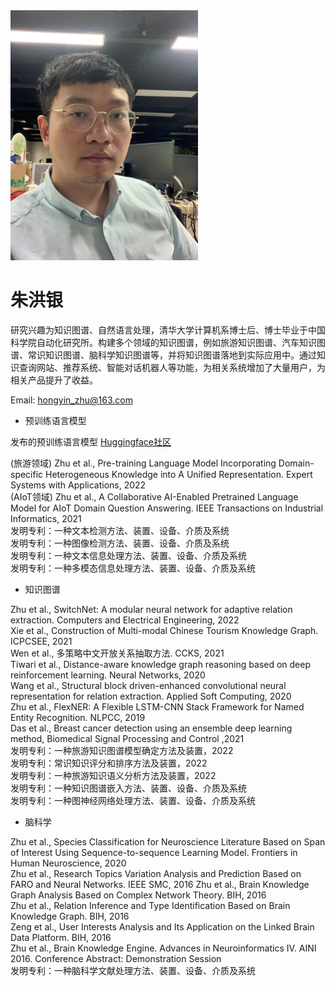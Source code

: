 <img src="pic/me.jpg" width="300" />

# 朱洪银

研究兴趣为知识图谱、自然语言处理，清华大学计算机系博士后、博士毕业于中国科学院自动化研究所。构建多个领域的知识图谱，例如旅游知识图谱、汽车知识图谱、常识知识图谱、脑科学知识图谱等，并将知识图谱落地到实际应用中。通过知识查询网站、推荐系统、智能对话机器人等功能，为相关系统增加了大量用户，为相关产品提升了收益。

Email: hongyin_zhu@163.com

* 预训练语言模型

发布的预训练语言模型 [Huggingface社区](https://huggingface.co/hongyin)

(旅游领域) Zhu et al., Pre-training Language Model Incorporating Domain-specific Heterogeneous Knowledge into A Unified Representation. Expert Systems with Applications, 2022  
(AIoT领域) Zhu et al., A Collaborative AI-Enabled Pretrained Language Model for AIoT Domain Question Answering. IEEE Transactions on Industrial Informatics, 2021  
发明专利：一种文本检测方法、装置、设备、介质及系统  
发明专利：一种图像检测方法、装置、设备、介质及系统  
发明专利：一种文本信息处理方法、装置、设备、介质及系统  
发明专利：一种多模态信息处理方法、装置、设备、介质及系统


* 知识图谱

Zhu et al., SwitchNet: A modular neural network for adaptive relation extraction. Computers and Electrical Engineering, 2022  
Xie et al., Construction of Multi-modal Chinese Tourism Knowledge Graph. ICPCSEE, 2021  
Wen et al., 多策略中文开放关系抽取方法. CCKS, 2021  
Tiwari et al., Distance-aware knowledge graph reasoning based on deep reinforcement learning. Neural Networks, 2020  
Wang et al., Structural block driven-enhanced convolutional neural representation for relation extraction. Applied Soft Computing, 2020  
Zhu et al., FlexNER: A Flexible LSTM-CNN Stack Framework for Named Entity Recognition. NLPCC, 2019  
Das et al., Breast cancer detection using an ensemble deep learning method, Biomedical Signal Processing and Control ,2021  
发明专利：一种旅游知识图谱模型确定方法及装置，2022  
发明专利：常识知识评分和排序方法及装置，2022  
发明专利：一种旅游知识语义分析方法及装置，2022  
发明专利：一种知识图谱嵌入方法、装置、设备、介质及系统  
发明专利：一种图神经网络处理方法、装置、设备、介质及系统  


* 脑科学

Zhu et al., Species Classification for Neuroscience Literature Based on Span of Interest Using Sequence-to-sequence Learning Model. Frontiers in Human Neuroscience, 2020  
Zhu et al., Research Topics Variation Analysis and Prediction Based on FARO and Neural Networks. IEEE SMC, 2016
Zhu et al., Brain Knowledge Graph Analysis Based on Complex Network Theory. BIH, 2016  
Zhu et al., Relation Inference and Type Identification Based on Brain Knowledge Graph. BIH, 2016  
Zeng et al., User Interests Analysis and Its Application on the Linked Brain Data Platform. BIH, 2016  
Zhu et al., Brain Knowledge Engine. Advances in Neuroinformatics IV. AINI 2016. Conference Abstract: Demonstration Session  
发明专利：一种脑科学文献处理方法、装置、设备、介质及系统  
